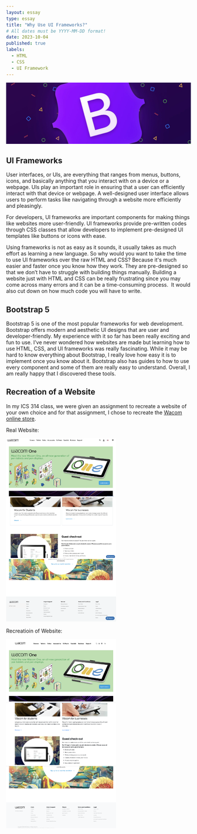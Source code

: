 ```yaml
---
layout: essay
type: essay
title: "Why Use UI Frameworks?"
# All dates must be YYYY-MM-DD format!
date: 2023-10-04
published: true
labels:
  - HTML
  - CSS
  - UI Framework
---
```


<img width="700px" class="float" src="../img/ui-frameworks/bootstrap.png">

## UI Frameworks

User interfaces, or UIs, are everything that ranges from menus, buttons, icons, and basically anything that you interact with on a device or a webpage. UIs play an important role in ensuring that a user can efficiently interact with that device or webpage. A well-designed user interface allows users to perform tasks like navigating through a website more efficiently and pleasingly. 

For developers, UI frameworks are important components for making things like websites more user-friendly. UI frameworks provide pre-written codes through CSS classes that allow developers to implement pre-designed UI templates like buttons or icons with ease. 

Using frameworks is not as easy as it sounds, it usually takes as much effort as learning a new language. So why would you want to take the time to use UI frameworks over the raw HTML and CSS? Because it's much easier and faster once you know how they work. They are pre-designed so that we don’t have to struggle with building things manually. Building a website just with HTML and CSS can be really frustrating since you may come across many errors and it can be a time-consuming process.  It would also cut down on how much code you will have to write.

## Bootstrap 5

​​​​​​​Bootstrap 5 is one of the most popular frameworks for web development. Bootstrap offers modern and aesthetic UI designs that are user and developer-friendly. My experience with it so far has been really exciting and fun to use. I’ve never wondered how websites are made but learning how to use HTML, CSS, and UI frameworks was really fascinating. While it may be hard to know everything about Bootstrap, I really love how easy it is to implement once you know about it. Bootstrap also has guides to how to use every component and some of them are really easy to understand. Overall, I am really happy that I discovered these tools.

## Recreation of a Website

In my ICS 314 class, we were given an assignment to recreate a website of your own choice and for that assignment, I chose to recreate the [Wacom online store](https://estore.wacom.com/en-us/?gclid=EAIaIQobChMI06COhrzegQMV_w2tBh0iLAhjEAAYASAAEgKG8fD_BwE). 

Real Website:

<img width="300px" class="float" src="../img/ui-frameworks/real1.png">
<img width="300px" class="float" src="../img/ui-frameworks/real2.png">
<img width="300px" class="float" src="../img/ui-frameworks/real3.png">

Recreatioin of Website: 

<img width="300px" class="float" src="../img/ui-frameworks/recreation1.png">
<img width="300px" class="float" src="../img/ui-frameworks/recreation2.png">
<img width="300px" class="float" src="../img/ui-frameworks/recreation3.png">
